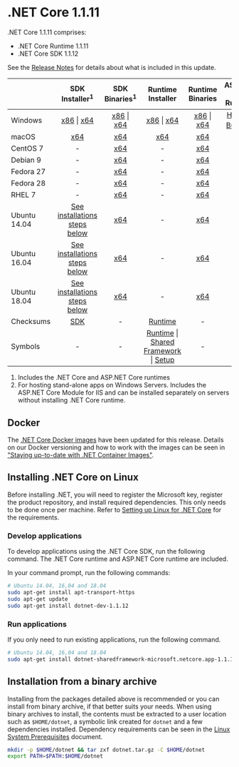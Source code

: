 # .NET Core 1.1.11

.NET Core 1.1.11 comprises:

* .NET Core Runtime 1.1.11
* .NET Core SDK 1.1.12

See the [Release Notes](https://github.com/dotnet/core/blob/main/release-notes/1.1/1.1.11/1.1.11.md) for details about what is included in this update.

|           | SDK Installer<sup>1</sup>                                   | SDK Binaries<sup>1</sup>                            | Runtime Installer                                        | Runtime Binaries                                 | ASP.NET Core Runtime           |
| --------- | :------------------------------------------:     | :----------------------:                 | :---------------------------:                            | :-------------------------:                      | :-----------------:            |
| Windows   | [x86][dotnet-dev-win-x86.exe] \| [x64][dotnet-dev-win-x64.exe] | [x86][dotnet-dev-win-x86.zip] \| [x64][dotnet-dev-win-x64.zip] | [x86][dotnet-win-x86.exe] \| [x64][dotnet-win-x64.exe] | [x86][dotnet-win-x86.zip] \| [x64][dotnet-win-x64.zip] | [Hosting Bundle][DotNetCore-WindowsHosting.exe]<sup>1</sup> |
| macOS     | [x64][dotnet-dev-osx-x64.pkg]  | [x64][dotnet-dev-osx-x64.tar.gz]     | [x64][dotnet-osx-x64.pkg] | [x64][dotnet-osx-x64.tar.gz] | - |
| CentOS 7  | - | [x64][dotnet-dev-centos-x64.tar.gz] | - | [x64][dotnet-centos-x64.tar.gz]  | - |
| Debian 9  | - | [x64][dotnet-dev-debian.9-x64.tar.gz] | - | [x64][dotnet-debian.9-x64.tar.gz]  | - |
| Fedora 27   | -                                                | [x64][dotnet-dev-fedora.27-x64.tar.gz] | -                                                        | [x64][dotnet-fedora.27-x64.tar.gz] | - |
| Fedora 28   | -                                                | [x64][dotnet-dev-fedora.28-x64.tar.gz] | -                                                        | [x64][dotnet-fedora.28-x64.tar.gz] | - |
| RHEL 7    | -                                                | [x64][dotnet-dev-rhel-x64.tar.gz]                    | -                                                        | [x64][dotnet-rhel-x64.tar.gz] | - |
| Ubuntu 14.04 | [See installations steps below](#installing-net-core-on-linux)   | [x64][dotnet-dev-ubuntu-x64.tar.gz]       | - | [x64][dotnet-ubuntu-x64.tar.gz] | - |
| Ubuntu 16.04 | [See installations steps below](#installing-net-core-on-linux)   | [x64][dotnet-dev-ubuntu.16.04-x64.tar.gz] | - | [x64][dotnet-ubuntu.16.04-x64.tar.gz] | - |
| Ubuntu 18.04 | [See installations steps below](#installing-net-core-on-linux)   | [x64][dotnet-dev-ubuntu.18.04-x64.tar.gz] | - | [x64][dotnet-ubuntu.18.04-x64.tar.gz] | - |
| Checksums | [SDK][checksums-sdk]                             | -                                        | [Runtime][checksums-runtime]                             | - | - |
| Symbols   | -                                                | -                                        | [Runtime][coreclr-symbols.zip] \| [Shared Framework][corefx-symbols.zip] \| [Setup][core-setup-symbols.zip] | - | - |

1. Includes the .NET Core and ASP.NET Core runtimes
2. For hosting stand-alone apps on Windows Servers. Includes the ASP.NET Core Module for IIS and can be installed separately on servers without installing .NET Core runtime.

## Docker

The [.NET Core Docker images](https://hub.docker.com/r/microsoft/dotnet/) have been updated for this release. Details on our Docker versioning and how to work with the images can be seen in ["Staying up-to-date with .NET Container Images"](https://devblogs.microsoft.com/dotnet/staying-up-to-date-with-net-container-images/).

## Installing .NET Core on Linux

Before installing .NET, you will need to register the Microsoft key, register the product repository, and install required dependencies. This only needs to be done once per machine. Refer to [Setting up Linux for .NET Core][linux-setup] for the requirements.

### Develop applications
To develop applications using the .NET Core SDK, run the following command. The .NET Core runtime and ASP.NET Core runtime are included.

In your command prompt, run the following commands:

```bash
# Ubuntu 14.04, 16,04 and 18.04
sudo apt-get install apt-transport-https
sudo apt-get update
sudo apt-get install dotnet-dev-1.1.12
```

### Run applications

If you only need to run existing applications, run the following command.

```bash
# Ubuntu 14.04, 16,04 and 18.04
sudo apt-get install dotnet-sharedframework-microsoft.netcore.app-1.1.11
```

## Installation from a binary archive

Installing from the packages detailed above is recommended or you can install from binary archive, if that better suits your needs. When using binary archives to install, the contents must be extracted to a user location such as `$HOME/dotnet`, a symbolic link created for `dotnet` and a few dependencies installed. Dependency requirements can be seen in the [Linux System Prerequisites](https://github.com/dotnet/core/blob/main/Documentation/linux-prereqs.md) document.

```bash
mkdir -p $HOME/dotnet && tar zxf dotnet.tar.gz -C $HOME/dotnet
export PATH=$PATH:$HOME/dotnet
```
[blob-runtime]: https://builds.dotnet.microsoft.com/dotnet/Runtime/
[blob-sdk]: https://builds.dotnet.microsoft.com/dotnet/Sdk/
[release-notes]: https://github.com/dotnet/core/blob/main/release-notes/1.1/1.1.11.md

[dotnet-debian.9-x64.tar.gz]: https://download.visualstudio.microsoft.com/download/pr/e31e3367-6b98-4d1b-9862-a9a63e1c7dc7/88a96cb53c7f01e39e8d3f6d7542921a/dotnet-debian.9-x64.1.1.11.tar.gz
[dotnet-ubuntu.18.04-x64.tar.gz]: https://download.visualstudio.microsoft.com/download/pr/ad22fcf6-8e22-4a4a-9dc1-8b62196190b3/2a6cb070de5831a13cdff5ec43ceaade/dotnet-ubuntu.18.04-x64.1.1.11.tar.gz
[dotnet-centos-x64.tar.gz]: https://download.visualstudio.microsoft.com/download/pr/dff4449f-59c0-47c3-9fbd-fee92af25363/c9732b96c6c81cc66e3aacd782a7eafb/dotnet-centos-x64.1.1.11.tar.gz
[dotnet-fedora.27-x64.tar.gz]: https://download.visualstudio.microsoft.com/download/pr/4597de53-759b-4acd-8620-7696bf3907be/f9db799e66151d0b5cd1e27d2d2259f4/dotnet-fedora.27-x64.1.1.11.tar.gz
[dotnet-fedora.28-x64.tar.gz]: https://download.visualstudio.microsoft.com/download/pr/8c8dd0e9-3869-46c6-a92d-d96c1f4e8abf/b9c4110cb9670d3993ce314db2e16659/dotnet-fedora.28-x64.1.1.11.tar.gz
[dotnet-opensuse.42.3-x64.tar.gz]: https://download.visualstudio.microsoft.com/download/pr/7e44ca1a-f3f9-4b75-88df-c9227203af0f/eebc0332b07e58b85e14f6834b934f61/dotnet-opensuse.42.3-x64.1.1.11.tar.gz
[dotnet-osx-x64.pkg]: https://download.visualstudio.microsoft.com/download/pr/2191ed67-c279-4f29-ac0a-5864b2566c10/be632d6dda5f1c6f26ab7c434538ecb6/dotnet-osx-x64.1.1.11.pkg
[dotnet-osx-x64.tar.gz]: https://download.visualstudio.microsoft.com/download/pr/a3418849-3fac-4c6d-a170-2f6e8b0a4639/91ba64ea0e4b003903d1240fd51a40f9/dotnet-osx-x64.1.1.11.tar.gz
[dotnet-rhel-x64.tar.gz]: https://download.visualstudio.microsoft.com/download/pr/fb2e3c21-9ae0-4e4b-a214-5e1cb1508cfa/30168f9f93fbc59d5a52242cb53253c3/dotnet-rhel-x64.1.1.11.tar.gz
[dotnet-ubuntu-x64.tar.gz]: https://download.visualstudio.microsoft.com/download/pr/8dc8c129-0fff-4f6e-9794-dace60b4d0ca/171b94583982ddbb5db52c4c101be0de/dotnet-ubuntu-x64.1.1.11.tar.gz
[dotnet-ubuntu.16.04-x64.tar.gz]: https://download.visualstudio.microsoft.com/download/pr/fea9884d-7f74-4b23-98c5-0c57b9ed7e92/c909109068c645e62b1218f2e8f90180/dotnet-ubuntu.16.04-x64.1.1.11.tar.gz
[dotnet-win-x64.exe]: https://download.visualstudio.microsoft.com/download/pr/dd13fbf3-66c4-4255-b8da-ad75027b74eb/eced2eb2d3a3ccdd71a11a9099d7428d/dotnet-win-x64.1.1.11.exe
[dotnet-win-x64.zip]: https://download.visualstudio.microsoft.com/download/pr/0f63342c-d030-4ff4-a0ed-e2dda4a76606/0453cb61560044a4e250da5f8e9e012f/dotnet-win-x64.1.1.11.zip
[dotnet-win-x86.exe]: https://download.visualstudio.microsoft.com/download/pr/17a28d45-1fcf-4429-a58f-5d25cfb0438d/5be192dd06279223d08b6367a5215aad/dotnet-win-x86.1.1.11.exe
[dotnet-win-x86.zip]: https://download.visualstudio.microsoft.com/download/pr/c5a635f3-2234-4fb3-a7e4-1e2831898f1c/b210573eaa206aa8c4460c18d8e7b549/dotnet-win-x86.1.1.11.zip
[DotNetCore-WindowsHosting.exe]: https://download.visualstudio.microsoft.com/download/pr/3c1eea43-d933-414e-97bd-3b382f57a78c/7bad96a7fbee33cd15e210090e5413cc/dotnetcore.1.0.14_1.1.11-windowshosting.exe
[dotnet-dev-debian.9-x64.tar.gz]: https://download.visualstudio.microsoft.com/download/pr/d16f339b-a10e-40ea-9cb7-506cc3f3ffd8/f9d8fadd4959752ac9f6a07d842ba079/dotnet-dev-debian.9-x64.1.1.12.tar.gz
[dotnet-dev-centos-x64.tar.gz]: https://download.visualstudio.microsoft.com/download/pr/09aedb07-8a94-46ff-a918-c6473515bf55/ca71af8d4eb09739a3c9a857a07a759c/dotnet-dev-centos-x64.1.1.12.tar.gz
[dotnet-dev-fedora.27-x64.tar.gz]: https://download.visualstudio.microsoft.com/download/pr/39252331-fe25-4a60-93bf-ce539e845486/4460d21b02eb3192227ebf380fbf02c1/dotnet-dev-fedora.27-x64.1.1.12.tar.gz
[dotnet-dev-fedora.28-x64.tar.gz]: https://download.visualstudio.microsoft.com/download/pr/bcf335f2-42de-4838-bf14-e0332c071133/e065915283c0c4e7d37f2f63c4db6d20/dotnet-dev-fedora.28-x64.1.1.12.tar.gz
[dotnet-dev-opensuse.42.3-x64.tar.gz]: https://download.visualstudio.microsoft.com/download/pr/fe9b139b-e498-4166-b338-46eadcccd750/6908d39118b5345a44f5a9e9136cbc41/dotnet-dev-opensuse.42.3-x64.1.1.12.tar.gz
[dotnet-dev-osx-x64.pkg]: https://download.visualstudio.microsoft.com/download/pr/88dddec3-3f0d-4ee9-acdd-0b63953662ec/4f20e4ddf864a685b7bea02ad83b5a0d/dotnet-dev-osx-x64.1.1.12.pkg
[dotnet-dev-osx-x64.tar.gz]: https://download.visualstudio.microsoft.com/download/pr/29ae1d6c-7fa5-4c1d-8422-296d3a2caf78/46279fdc51ebd3b2ece9ef2af52e0a2a/dotnet-dev-osx-x64.1.1.12.tar.gz
[dotnet-dev-rhel-x64.tar.gz]: https://download.visualstudio.microsoft.com/download/pr/b22b80de-2ff5-4f5a-8e20-0065a06ee77f/e8efffdf356501f6523c77661acb17c1/dotnet-dev-rhel-x64.1.1.12.tar.gz
[dotnet-dev-ubuntu-x64.tar.gz]: https://download.visualstudio.microsoft.com/download/pr/bf80af6a-4d6f-42c0-963b-4b121168617a/b47616e8578d4add910c6f8a612ae2b3/dotnet-dev-ubuntu-x64.1.1.12.tar.gz
[dotnet-dev-ubuntu.16.04-x64.tar.gz]: https://download.visualstudio.microsoft.com/download/pr/83fa051b-10fb-482c-9fc8-c010eebfb4be/477b619412116db67e9e74284ba6dee3/dotnet-dev-ubuntu.16.04-x64.1.1.12.tar.gz
[dotnet-dev-ubuntu.18.04-x64.tar.gz]: https://download.visualstudio.microsoft.com/download/pr/9154931b-2255-488f-8b06-a1d501dfc413/81cb4c1af6f42e0d2da959b70502a057/dotnet-dev-ubuntu.18.04-x64.1.1.12.tar.gz
[dotnet-dev-win-x64.exe]: https://download.visualstudio.microsoft.com/download/pr/2b8cbc07-4204-407d-ad2f-a59003467bdb/b7629786a40ad753bd0851c5707100f0/dotnet-dev-win-x64.1.1.12.exe
[dotnet-dev-win-x64.zip]: https://download.visualstudio.microsoft.com/download/pr/8d6e2375-2ba7-4126-b5b7-3228004b7f41/b8894d02f002d2b77f72e6abb899c02e/dotnet-dev-win-x64.1.1.12.zip
[dotnet-dev-win-x86.exe]: https://download.visualstudio.microsoft.com/download/pr/44629511-68f9-4524-9714-bc8f078522d0/bf4ebced2c77278af84c11949b5baa96/dotnet-dev-win-x86.1.1.12.exe
[dotnet-dev-win-x86.zip]: https://download.visualstudio.microsoft.com/download/pr/38e6233f-10ce-4607-9220-74e2fa8b07f5/247a2c16a3cb8d2aa8a110b17ebf6be3/dotnet-dev-win-x86.1.1.12.zip
[core-setup-symbols.zip]: https://download.visualstudio.microsoft.com/download/pr/9f240884-b588-40f6-831d-520ea6aa30f7/79fe8d1fad809d2f5279e8be29e99dad/core-setup-1.1.11-symbols.zip
[coreclr-symbols.zip]: https://download.visualstudio.microsoft.com/download/pr/4b263964-eb05-47a0-b06d-a317f24b1761/666a816963eb785311a2d167526c106b/coreclr-1.1.11-symbols.zip
[corefx-symbols.zip]: https://download.visualstudio.microsoft.com/download/pr/fea552c2-723e-4214-afba-39c9416bbc22/d4b83089232f6d2e26b556d87ff2cc0b/corefx-1.1.11-symbols.zip

[checksums-runtime]: https://builds.dotnet.microsoft.com/dotnet/checksums/1.1.11-runtime-sha.txt
[checksums-sdk]: https://builds.dotnet.microsoft.com/dotnet/checksums/1.1.12-sdk-sha.txt

[linux-install]: https://dotnet.microsoft.com/download/dotnet/1.1
[linux-setup]: https://github.com/dotnet/core/blob/main/Documentation/linux-setup.md
